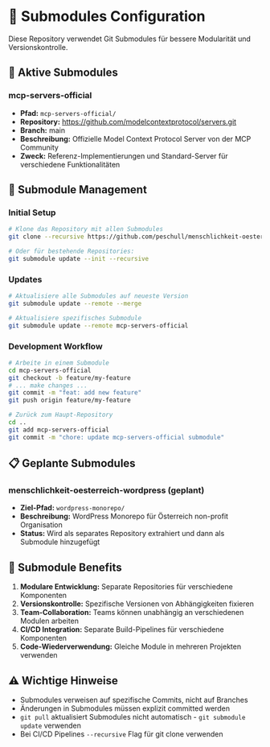 # 📁 Submodules Configuration

Diese Repository verwendet Git Submodules für bessere Modularität und Versionskontrolle.

## 🔧 Aktive Submodules

### mcp-servers-official
- **Pfad:** `mcp-servers-official/`
- **Repository:** https://github.com/modelcontextprotocol/servers.git
- **Branch:** main
- **Beschreibung:** Offizielle Model Context Protocol Server von der MCP Community
- **Zweck:** Referenz-Implementierungen und Standard-Server für verschiedene Funktionalitäten

## 🚀 Submodule Management

### Initial Setup
```bash
# Klone das Repository mit allen Submodules
git clone --recursive https://github.com/peschull/menschlichkeit-oesterreich-development.git

# Oder für bestehende Repositories:
git submodule update --init --recursive
```

### Updates
```bash
# Aktualisiere alle Submodules auf neueste Version
git submodule update --remote --merge

# Aktualisiere spezifisches Submodule
git submodule update --remote mcp-servers-official
```

### Development Workflow
```bash
# Arbeite in einem Submodule
cd mcp-servers-official
git checkout -b feature/my-feature
# ... make changes ...
git commit -m "feat: add new feature"
git push origin feature/my-feature

# Zurück zum Haupt-Repository
cd ..
git add mcp-servers-official
git commit -m "chore: update mcp-servers-official submodule"
```

## 📋 Geplante Submodules

### menschlichkeit-oesterreich-wordpress (geplant)
- **Ziel-Pfad:** `wordpress-monorepo/`
- **Beschreibung:** WordPress Monorepo für Österreich non-profit Organisation
- **Status:** Wird als separates Repository extrahiert und dann als Submodule hinzugefügt

## 🔗 Submodule Benefits

1. **Modulare Entwicklung:** Separate Repositories für verschiedene Komponenten
2. **Versionskontrolle:** Spezifische Versionen von Abhängigkeiten fixieren
3. **Team-Collaboration:** Teams können unabhängig an verschiedenen Modulen arbeiten
4. **CI/CD Integration:** Separate Build-Pipelines für verschiedene Komponenten
5. **Code-Wiederverwendung:** Gleiche Module in mehreren Projekten verwenden

## ⚠️ Wichtige Hinweise

- Submodules verweisen auf spezifische Commits, nicht auf Branches
- Änderungen in Submodules müssen explizit committed werden
- `git pull` aktualisiert Submodules nicht automatisch - `git submodule update` verwenden
- Bei CI/CD Pipelines `--recursive` Flag für git clone verwenden